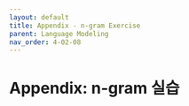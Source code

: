 ```yaml
---
layout: default
title: Appendix - n-gram Exercise
parent: Language Modeling
nav_order: 4-02-08
---
```


# Appendix: n-gram 실습

